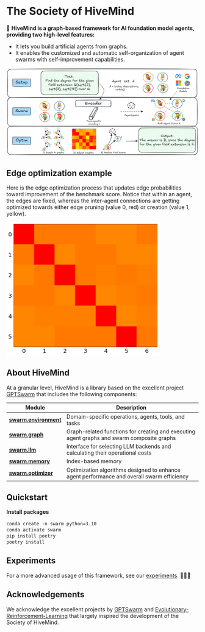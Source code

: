 # The Society of HiveMind

🐝 **HiveMind is a graph-based framework for AI foundation model agents, providing two high-level features:**

* It lets you build artificial agents from graphs.
* It enables the customized and automatic self-organization of agent swarms with self-improvement capabilities.

<p align="left">
<a href=""><img src="assets/HiveMind.png" alt="HiveMind" width="600px"></a>
</p>

## Edge optimization example

Here is the edge optimization process that updates edge probabilities toward improvement of the benchmark score. Notice that within an agent, the edges are fixed, whereas the inter-agent connections are getting optimized towards either edge pruning (value 0, red) or creation (value 1, yellow).

<img src="assets/edge_opt_base.gif" alt="Edge optimization" width="400">


## About HiveMind

At a granular level, HiveMind is a library based on the excellent project [GPTSwarm](https://github.com/metauto-ai/GPTSwarm) that includes the following components: 


| Module | Description |
| ---- | --- |
| [**swarm.environment**](swarm/environment) | Domain-specific operations, agents, tools, and tasks |
| [**swarm.graph**](swarm/graph) | Graph-related functions for creating and executing agent graphs and swarm composite graphs |
| [**swarm.llm**](swarm/llm) | Interface for selecting LLM backends and calculating their operational costs |
| [**swarm.memory**](swarm/memory) | Index-based memory |
| [**swarm.optimizer**](swarm/optimizer) | Optimization algorithms designed to enhance agent performance and overall swarm efficiency |


## Quickstart

**Install packages**
```
conda create -n swarm python=3.10
conda activate swarm
pip install poetry
poetry install
```

<!-- **You should add API keys in `.env.template` and change its name to `.env`**

```python
OPENAI_API_KEY="" # for OpenAI LLM backend
SEARCHAPI_API_KEY="" # for Web Search
``` -->

<!-- **Getting started with HiveMind is easy. Quickly run a predefined swarm**

```python
from swarm.graph.swarm import Swarm

swarm = Swarm(["IO", "IO", "IO"], "gaia")
task = "What is the capital of Jordan?"
inputs = {"task": task}
answer = await swarm.arun(inputs)
```

**or make use of tools, such as the file analyzer**

```python
from swarm.graph.swarm import Swarm
swarm = Swarm(["IO", "TOT"], "gaia")
task = "Tell me more about this image and summarize it in 3 sentences."
files = ["./datasets/demos/js.png"]
inputs = {"task": task, "files": files}
danswer = swarm.run(inputs)
``` -->

## Experiments

For a more advanced usage of this framework, see our [experiments](https://github.com/nmamie/HiveLLM/tree/experimental_ga/experiments). 🚀🚀🚀


<!-- ## Class diagram

<img src="assets/class_diagram.png" alt="Edge optimization" width="700">

## Example of a Swarm

<img src="assets/swarm_v3.png" alt="Edge optimization" width="500"> -->

## Acknowledgements

We acknowledge the excellent projects by [GPTSwarm](https://github.com/metauto-ai/GPTSwarm) and [Evolutionary-Reinforcement-Learning](https://github.com/ShawK91/Evolutionary-Reinforcement-Learning) that largely inspired the development of the Society of HiveMind.


<!-- ## Contributors -->

<!-- 
## Citation
Please cite our paper if you find the library useful or interesting.
```
@article{}
``` -->
